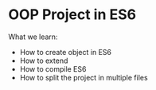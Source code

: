 # OOP Project in ES6
What we learn:
 - How to create object in ES6
 - How to extend
 - How to compile ES6
 - How to split the project in multiple files
